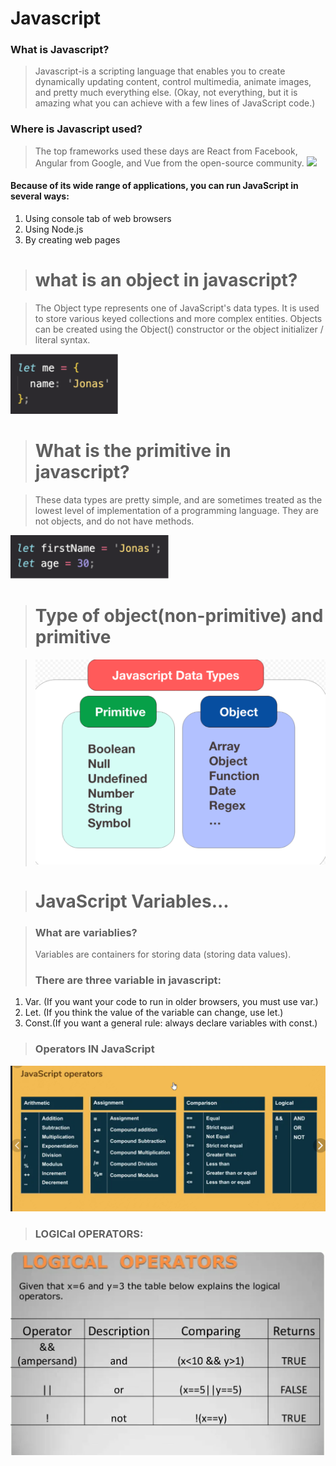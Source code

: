 # Javascript
### What is Javascript?
> Javascript-is a scripting language that enables you to create dynamically updating content, control multimedia, animate images, and pretty much everything else. (Okay, not everything, but it is amazing what you can achieve with a few lines of JavaScript code.)
### Where is Javascript used?
> The top frameworks used these days are React from Facebook, Angular from Google, and Vue from the open-source community.
![](https://res.cloudinary.com/practicaldev/image/fetch/s--Jp5LnUnM--/c_limit%2Cf_auto%2Cfl_progressive%2Cq_auto%2Cw_880/https://dev-to-uploads.s3.amazonaws.com/uploads/articles/3d7w6eebioa2uh0zg2ts.jpg)

#### **Because of its wide range of applications, you can run JavaScript in several ways:**

1. Using console tab of web browsers
2. Using Node.js
3. By creating web pages

> # what is an object in javascript?

>The Object type represents one of JavaScript's data types. It is used to store various keyed collections and more complex entities. Objects can be created using the Object() constructor or the object initializer / literal syntax.

![](/images/Screenshot_3.png)

> # What is the primitive in javascript?

>These data types are pretty simple, and are sometimes treated as the lowest level of implementation of a programming language. They are not objects, and do not have methods.

![](/images/Screenshot_4.png)

> # Type of object(non-primitive) and primitive

> ![](/images/Screenshot_6.png)

> # JavaScript Variables...

> ### What are variablies?
>Variables are containers for storing data (storing data values).
>### There are three variable in javascript:
1. Var. (If you want your code to run in older browsers, you must use var.)
2. Let. (If you think the value of the variable can change, use let.)
3. Const.(If you want a general rule: always declare variables with const.)

>### Operators IN JavaScript

 ![](/images/Screenshot_7.png)

>### LOGICal OPERATORS:

 ![](/images/Screenshot_8.png)